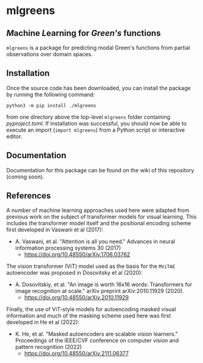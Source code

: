 # mlgreens
## ***M***achine ***L***earning for ***Green's*** functions
`mlgreens` is a package for predicting modal Green's functions from partial observations over domain spaces.

## Installation

Once the source code has been downloaded, you can install the package by running the following command:

```python3 -m pip install ./mlgreens```

from one directory above the top-level `mlgreens` folder containing *pyproject.toml*. If installation was successful, you should now be able to execute an import (`import mlgreens`) from a Python script or interactive editor.

## Documentation

Documentation for this package can be found on the wiki of this repository (coming soon).

## References

A number of machine learning approaches used here were adapted from previous work on the subject of transformer models for visual learning. This includes the transformer model itself and the positional encoding scheme first developed in Vaswani et al (2017):
* A. Vaswani, et al. "Attention is all you need." Advances in neural information processing systems 30 (2017)
  * https://doi.org/10.48550/arXiv.1706.03762

The vision transformer (ViT) model used as the basis for the `MViTAE` autoencoder was proposed in Dosovitsky et al (2020):

* A. Dosovitskiy, et al. "An image is worth 16x16 words: Transformers for image recognition at scale." arXiv preprint arXiv:2010.11929 (2020).
  * https://doi.org/10.48550/arXiv.2010.11929

Finally, the use of ViT-style models for autoencoding masked visual information and much of the masking scheme used here was first developed in He et al (2022):

* K. He, et al. "Masked autoencoders are scalable vision learners." Proceedings of the IEEE/CVF conference on computer vision and pattern recognition (2022)
  * https://doi.org/10.48550/arXiv.2111.06377

